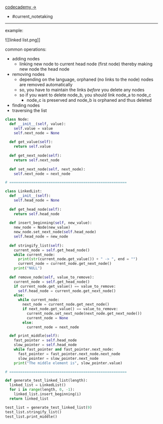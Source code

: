[codecademy ->](https://www.codecademy.com/paths/computer-science/tracks/cspath-cs-102/modules/linked-lists/articles/linked-lists-conceptual)

- #current_notetaking

---

example:

![[linked list.png]]

common operations:

- adding nodes
	- linking new node to current head node (first node) thereby making new node the head node
- removing nodes
	- depending on the language, orphaned (no links to the node) nodes are removed automatically
	- so, you have to maintain the links *before* you delete any nodes
	- so if you want to delete node_b, you should link node_a to node_c
		- node_c is preserved and node_b is orphaned and thus deleted
- finding nodes
- traversing the list

```python
class Node:
  def __init__(self, value):
    self.value = value
    self.next_node = None
    
  def get_value(self):
    return self.value
  
  def get_next_node(self):
    return self.next_node
  
  def set_next_node(self, next_node):
    self.next_node = next_node

# ======================================================

class LinkedList:
  def __init__(self):
    self.head_node = None
  
  def get_head_node(self):
    return self.head_node
  
  def insert_beginning(self, new_value):
    new_node = Node(new_value)
    new_node.set_next_node(self.head_node)
    self.head_node = new_node
    
  def stringify_list(self):
    current_node = self.get_head_node()
    while current_node:
      print(str(current_node.get_value()) + " -> ", end = "")
      current_node = current_node.get_next_node()
    print("NULL")
  
  def remove_node(self, value_to_remove):
    current_node = self.get_head_node()
    if current_node.get_value() == value_to_remove:
      self.head_node = current_node.get_next_node()
    else:
      while current_node:
        next_node = current_node.get_next_node()
        if next_node.get_value() == value_to_remove:
          current_node.set_next_node(next_node.get_next_node())
          current_node = None
        else:
          current_node = next_node

  def print_middle(self):
    fast_pointer = self.head_node
    slow_pointer = self.head_node
    while fast_pointer and fast_pointer.next_node:
      fast_pointer = fast_pointer.next_node.next_node
      slow_pointer = slow_pointer.next_node
    print("The middle element is", slow_pointer.value)

# ======================================================

def generate_test_linked_list(length):
  linked_list = LinkedList()
  for i in range(length, 0, -1):
    linked_list.insert_beginning(i)
  return linked_list

test_list = generate_test_linked_list(9)
test_list.stringify_list()
test_list.print_middle()
```
